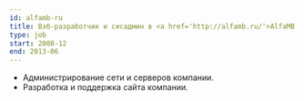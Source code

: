 ```yaml
---
id: alfamb-ru
title: Вэб-разработчик и сисадмин в <a href='http://alfamb.ru/'>AlfaMB.ru</a>, Россия
type: job
start: 2008-12
end: 2013-06
---
```


*   Администрирование сети и серверов компании.
*   Разработка и поддержка сайта компании.

